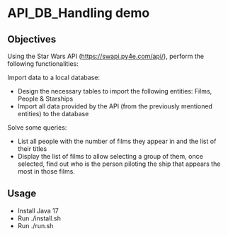 # API_DB_Handling demo

## Objectives
Using the Star Wars API (https://swapi.py4e.com/api/), perform the following functionalities:

Import data to a local database:
- Design the necessary tables to import the following entities: Films, People & Starships
- Import all data provided by the API (from the previously mentioned entities) to the database

Solve some queries:
- List all people with the number of films they appear in and the list of their titles
- Display the list of films to allow selecting a group of them, once selected, find out who is the person piloting the ship that appears the most in those films.

## Usage
- Install Java 17
- Run ./install.sh
- Run ./run.sh
